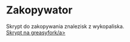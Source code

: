 # Zakopywator
Skrypt do zakopywania znalezisk z wykopaliska.</br>
<a href="https://greasyfork.org/en/scripts/11287-zakopywator">Skrypt na greasyfork/a>
